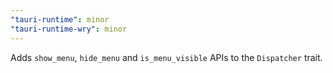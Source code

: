 ```yaml
---
"tauri-runtime": minor
"tauri-runtime-wry": minor
---
```


Adds `show_menu`, `hide_menu` and `is_menu_visible` APIs to the `Dispatcher` trait.
